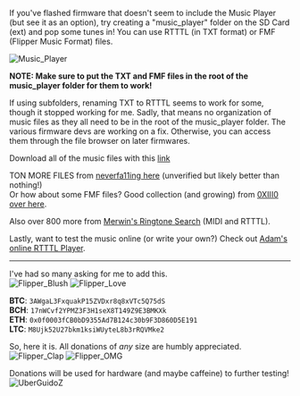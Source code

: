 If you've flashed firmware that doesn't seem to include the Music Player (but see it as an option), try creating a "music_player" folder on the SD Card (ext) and pop some tunes in! You can use RTTTL (in TXT format) or FMF (Flipper Music Format) files.

![Music_Player](https://user-images.githubusercontent.com/57457139/167557437-bb79bdfa-db4c-4964-ac4a-e09cb24f9d71.png)

**NOTE: Make sure to put the TXT and FMF files in the root of the music_player folder for them to work!**

If using subfolders, renaming TXT to RTTTL seems to work for some, though it stopped working for me. Sadly, that means no organization of music files as they all need to be in the root of the music_player folder. The various firmware devs are working on a fix. Otherwise, you can access them through the file browser on later firmwares.

Download all of the music files with this [link](https://uberguidoz.github.io/DownGit/#/home?url=https://github.com/UberGuidoZ/Flipper/tree/main/Music_Player)

TON MORE FILES from [neverfa11ing here](https://github.com/neverfa11ing/FlipperMusicRTTTL) (unverified but likely better than nothing!)<br>
Or how about some FMF files? Good collection (and growing) from [0XIII0 over here](https://github.com/0XIII0/Flipper-Zero/tree/main/music_player/fmf).

Also over 800 more from [Merwin's Ringtone Search](http://ringtone.vulc.in/Default.aspx) (MIDI and RTTTL).

Lastly, want to test the music online (or write your own?) Check out [Adam's online RTTTL Player](https://adamonsoon.github.io/rtttl-play/).

-----

I've had so many asking for me to add this.<br>
![Flipper_Blush](https://user-images.githubusercontent.com/57457139/183561666-4424a3cc-679b-4016-a368-24f7e7ad0a88.jpg) ![Flipper_Love](https://user-images.githubusercontent.com/57457139/183561692-381d37bd-264f-4c88-8877-e58d60d9be6e.jpg)

**BTC**: `3AWgaL3FxquakP15ZVDxr8q8xVTc5Q75dS`<br>
**BCH**: `17nWCvf2YPMZ3F3H1seX8T149Z9E3BMKXk`<br>
**ETH**: `0x0f0003fCB0bD9355Ad7B124c30b9F3D860D5E191`<br>
**LTC**: `M8Ujk52U27bkm1ksiWUyteL8b3rRQVMke2`

So, here it is. All donations of *any* size are humbly appreciated.<br>
![Flipper_Clap](https://user-images.githubusercontent.com/57457139/183561789-2e853ede-8ef7-41e8-a67c-716225177e5d.jpg) ![Flipper_OMG](https://user-images.githubusercontent.com/57457139/183561787-e21bdc1e-b316-4e67-b327-5129503d0313.jpg)

Donations will be used for hardware (and maybe caffeine) to further testing!<br>
![UberGuidoZ](https://cdn.discordapp.com/emojis/1000632669622767686.gif)

